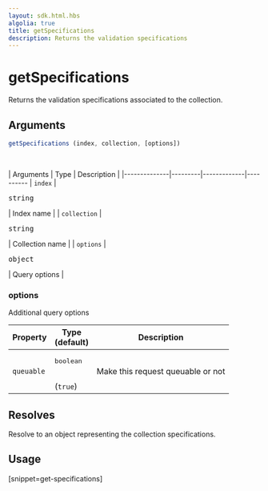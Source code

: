 ```yaml
---
layout: sdk.html.hbs
algolia: true
title: getSpecifications
description: Returns the validation specifications
---
```


# getSpecifications

Returns the validation specifications associated to the collection.

## Arguments

```javascript
getSpecifications (index, collection, [options])
```

<br/>

| Arguments    | Type    | Description |
|--------------|---------|-------------|----------
| ``index`` | <pre>string</pre> | Index name    |
| ``collection`` | <pre>string</pre> | Collection name    |
| ``options`` | <pre>object</pre> | Query options    |

### options

Additional query options

| Property     | Type<br/>(default)    | Description   |
| -------------- | --------- | ------------- |
|  `queuable`  |  <pre>boolean</pre> <br/>(`true`) |  Make this request queuable or not  |

## Resolves

Resolve to an object representing the collection specifications.

## Usage

[snippet=get-specifications]

